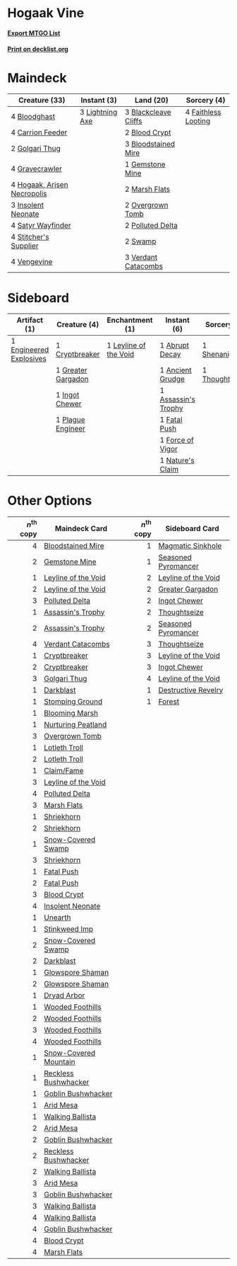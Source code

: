 # Hogaak Vine

#### [Export MTGO List](../collection/Hogaak%20Vine/Hogaak%20Vine.txt)
#### [Print on decklist.org](http://decklist.org/?deckmain=3%09Blackcleave%20Cliffs%0A2%09Blood%20Crypt%0A4%09Bloodghast%0A3%09Bloodstained%20Mire%0A4%09Carrion%20Feeder%0A4%09Faithless%20Looting%0A1%09Gemstone%20Mine%0A2%09Golgari%20Thug%0A4%09Gravecrawler%0A4%09Hogaak,%20Arisen%20Necropolis%0A3%09Insolent%20Neonate%0A3%09Lightning%20Axe%0A2%09Marsh%20Flats%0A2%09Overgrown%20Tomb%0A2%09Polluted%20Delta%0A4%09Satyr%20Wayfinder%0A4%09Stitcher's%20Supplier%0A2%09Swamp%0A4%09Vengevine%0A3%09Verdant%20Catacombs&deckside=1%09Abrupt%20Decay%0A1%09Ancient%20Grudge%0A1%09Assassin's%20Trophy%0A1%09Cryptbreaker%0A1%09Engineered%20Explosives%0A1%09Fatal%20Push%0A1%09Force%20of%20Vigor%0A1%09Greater%20Gargadon%0A1%09Ingot%20Chewer%0A1%09Leyline%20of%20the%20Void%0A1%09Nature's%20Claim%0A1%09Plague%20Engineer%0A1%09Rotting%20Regisaur%0A1%09Shenanigans%0A1%09Thoughtseize)
# Maindeck

|                                            Creature (33)                                             |                                       Instant (3)                                        |                                           Land (20)                                           |                                         Sorcery (4)                                          |
|------------------------------------------------------------------------------------------------------|------------------------------------------------------------------------------------------|-----------------------------------------------------------------------------------------------|----------------------------------------------------------------------------------------------|
|4 [Bloodghast](http://gatherer.wizards.com/Pages/Card/Details.aspx?multiverseid=438648)               |3 [Lightning Axe](http://gatherer.wizards.com/Pages/Card/Details.aspx?multiverseid=409925)|3 [Blackcleave Cliffs](http://gatherer.wizards.com/Pages/Card/Details.aspx?multiverseid=209401)|4 [Faithless Looting](http://gatherer.wizards.com/Pages/Card/Details.aspx?multiverseid=389512)|
|4 [Carrion Feeder](http://gatherer.wizards.com/Pages/Card/Details.aspx?multiverseid=210133)           |                                                                                          |2 [Blood Crypt](http://gatherer.wizards.com/Pages/Card/Details.aspx?multiverseid=97102)        |                                                                                              |
|2 [Golgari Thug](http://gatherer.wizards.com/Pages/Card/Details.aspx?multiverseid=292953)             |                                                                                          |3 [Bloodstained Mire](http://gatherer.wizards.com/Pages/Card/Details.aspx?multiverseid=405094) |                                                                                              |
|4 [Gravecrawler](http://gatherer.wizards.com/Pages/Card/Details.aspx?multiverseid=409635)             |                                                                                          |1 [Gemstone Mine](http://gatherer.wizards.com/Pages/Card/Details.aspx?multiverseid=109761)     |                                                                                              |
|4 [Hogaak, Arisen Necropolis](http://gatherer.wizards.com/Pages/Card/Details.aspx?multiverseid=464151)|                                                                                          |2 [Marsh Flats](http://gatherer.wizards.com/Pages/Card/Details.aspx?multiverseid=405101)       |                                                                                              |
|3 [Insolent Neonate](http://gatherer.wizards.com/Pages/Card/Details.aspx?multiverseid=409922)         |                                                                                          |2 [Overgrown Tomb](http://gatherer.wizards.com/Pages/Card/Details.aspx?multiverseid=405103)    |                                                                                              |
|4 [Satyr Wayfinder](http://gatherer.wizards.com/Pages/Card/Details.aspx?multiverseid=378508)          |                                                                                          |2 [Polluted Delta](http://gatherer.wizards.com/Pages/Card/Details.aspx?multiverseid=405104)    |                                                                                              |
|4 [Stitcher's Supplier](http://gatherer.wizards.com/Pages/Card/Details.aspx?multiverseid=447257)      |                                                                                          |2 [Swamp](http://gatherer.wizards.com/Pages/Card/Details.aspx?multiverseid=439858)             |                                                                                              |
|4 [Vengevine](http://gatherer.wizards.com/Pages/Card/Details.aspx?multiverseid=457124)                |                                                                                          |3 [Verdant Catacombs](http://gatherer.wizards.com/Pages/Card/Details.aspx?multiverseid=405113) |                                                                                              |


# Sideboard

|                                          Artifact (1)                                           |                                        Creature (4)                                         |                                        Enchantment (1)                                         |                                         Instant (6)                                          |                                       Sorcery (2)                                       |   Unknown (1)    |
|-------------------------------------------------------------------------------------------------|---------------------------------------------------------------------------------------------|------------------------------------------------------------------------------------------------|----------------------------------------------------------------------------------------------|-----------------------------------------------------------------------------------------|------------------|
|1 [Engineered Explosives](http://gatherer.wizards.com/Pages/Card/Details.aspx?multiverseid=50139)|1 [Cryptbreaker](http://gatherer.wizards.com/Pages/Card/Details.aspx?multiverseid=414381)    |1 [Leyline of the Void](http://gatherer.wizards.com/Pages/Card/Details.aspx?multiverseid=107682)|1 [Abrupt Decay](http://gatherer.wizards.com/Pages/Card/Details.aspx?multiverseid=456061)     |1 [Shenanigans](http://gatherer.wizards.com/Pages/Card/Details.aspx?multiverseid=464095) |1 Rotting Regisaur|
|                                                                                                 |1 [Greater Gargadon](http://gatherer.wizards.com/Pages/Card/Details.aspx?multiverseid=370560)|                                                                                                |1 [Ancient Grudge](http://gatherer.wizards.com/Pages/Card/Details.aspx?multiverseid=235600)   |1 [Thoughtseize](http://gatherer.wizards.com/Pages/Card/Details.aspx?multiverseid=438676)|                  |
|                                                                                                 |1 [Ingot Chewer](http://gatherer.wizards.com/Pages/Card/Details.aspx?multiverseid=389558)    |                                                                                                |1 [Assassin's Trophy](http://gatherer.wizards.com/Pages/Card/Details.aspx?multiverseid=452902)|                                                                                         |                  |
|                                                                                                 |1 [Plague Engineer](http://gatherer.wizards.com/Pages/Card/Details.aspx?multiverseid=464049) |                                                                                                |1 [Fatal Push](http://gatherer.wizards.com/Pages/Card/Details.aspx?multiverseid=423724)       |                                                                                         |                  |
|                                                                                                 |                                                                                             |                                                                                                |1 [Force of Vigor](http://gatherer.wizards.com/Pages/Card/Details.aspx?multiverseid=464113)   |                                                                                         |                  |
|                                                                                                 |                                                                                             |                                                                                                |1 [Nature's Claim](http://gatherer.wizards.com/Pages/Card/Details.aspx?multiverseid=382316)   |                                                                                         |                  |


# Other Options

|*n*<sup>th</sup> copy|                                         Maindeck Card                                          |*n*<sup>th</sup> copy|                                        Sideboard Card                                        |
|--------------------:|------------------------------------------------------------------------------------------------|--------------------:|----------------------------------------------------------------------------------------------|
|                    4|[Bloodstained Mire](http://gatherer.wizards.com/Pages/Card/Details.aspx?multiverseid=405094)    |                    1|[Magmatic Sinkhole](http://gatherer.wizards.com/Pages/Card/Details.aspx?multiverseid=464084)  |
|                    2|[Gemstone Mine](http://gatherer.wizards.com/Pages/Card/Details.aspx?multiverseid=109761)        |                    1|[Seasoned Pyromancer](http://gatherer.wizards.com/Pages/Card/Details.aspx?multiverseid=464094)|
|                    1|[Leyline of the Void](http://gatherer.wizards.com/Pages/Card/Details.aspx?multiverseid=107682)  |                    2|[Leyline of the Void](http://gatherer.wizards.com/Pages/Card/Details.aspx?multiverseid=107682)|
|                    2|[Leyline of the Void](http://gatherer.wizards.com/Pages/Card/Details.aspx?multiverseid=107682)  |                    2|[Greater Gargadon](http://gatherer.wizards.com/Pages/Card/Details.aspx?multiverseid=370560)   |
|                    3|[Polluted Delta](http://gatherer.wizards.com/Pages/Card/Details.aspx?multiverseid=405104)       |                    2|[Ingot Chewer](http://gatherer.wizards.com/Pages/Card/Details.aspx?multiverseid=389558)       |
|                    1|[Assassin's Trophy](http://gatherer.wizards.com/Pages/Card/Details.aspx?multiverseid=452902)    |                    2|[Thoughtseize](http://gatherer.wizards.com/Pages/Card/Details.aspx?multiverseid=438676)       |
|                    2|[Assassin's Trophy](http://gatherer.wizards.com/Pages/Card/Details.aspx?multiverseid=452902)    |                    2|[Seasoned Pyromancer](http://gatherer.wizards.com/Pages/Card/Details.aspx?multiverseid=464094)|
|                    4|[Verdant Catacombs](http://gatherer.wizards.com/Pages/Card/Details.aspx?multiverseid=405113)    |                    3|[Thoughtseize](http://gatherer.wizards.com/Pages/Card/Details.aspx?multiverseid=438676)       |
|                    1|[Cryptbreaker](http://gatherer.wizards.com/Pages/Card/Details.aspx?multiverseid=414381)         |                    3|[Leyline of the Void](http://gatherer.wizards.com/Pages/Card/Details.aspx?multiverseid=107682)|
|                    2|[Cryptbreaker](http://gatherer.wizards.com/Pages/Card/Details.aspx?multiverseid=414381)         |                    3|[Ingot Chewer](http://gatherer.wizards.com/Pages/Card/Details.aspx?multiverseid=389558)       |
|                    3|[Golgari Thug](http://gatherer.wizards.com/Pages/Card/Details.aspx?multiverseid=292953)         |                    4|[Leyline of the Void](http://gatherer.wizards.com/Pages/Card/Details.aspx?multiverseid=107682)|
|                    1|[Darkblast](http://gatherer.wizards.com/Pages/Card/Details.aspx?multiverseid=456055)            |                    1|[Destructive Revelry](http://gatherer.wizards.com/Pages/Card/Details.aspx?multiverseid=373351)|
|                    1|[Stomping Ground](http://gatherer.wizards.com/Pages/Card/Details.aspx?multiverseid=405110)      |                    1|[Forest](http://gatherer.wizards.com/Pages/Card/Details.aspx?multiverseid=439860)             |
|                    1|[Blooming Marsh](http://gatherer.wizards.com/Pages/Card/Details.aspx?multiverseid=417816)       |                     |                                                                                              |
|                    1|[Nurturing Peatland](http://gatherer.wizards.com/Pages/Card/Details.aspx?multiverseid=464192)   |                     |                                                                                              |
|                    3|[Overgrown Tomb](http://gatherer.wizards.com/Pages/Card/Details.aspx?multiverseid=405103)       |                     |                                                                                              |
|                    1|[Lotleth Troll](http://gatherer.wizards.com/Pages/Card/Details.aspx?multiverseid=405289)        |                     |                                                                                              |
|                    2|[Lotleth Troll](http://gatherer.wizards.com/Pages/Card/Details.aspx?multiverseid=405289)        |                     |                                                                                              |
|                    1|[Claim/Fame](http://gatherer.wizards.com/Pages/Card/Details.aspx?multiverseid=430839)           |                     |                                                                                              |
|                    3|[Leyline of the Void](http://gatherer.wizards.com/Pages/Card/Details.aspx?multiverseid=107682)  |                     |                                                                                              |
|                    4|[Polluted Delta](http://gatherer.wizards.com/Pages/Card/Details.aspx?multiverseid=405104)       |                     |                                                                                              |
|                    3|[Marsh Flats](http://gatherer.wizards.com/Pages/Card/Details.aspx?multiverseid=405101)          |                     |                                                                                              |
|                    1|[Shriekhorn](http://gatherer.wizards.com/Pages/Card/Details.aspx?multiverseid=213786)           |                     |                                                                                              |
|                    2|[Shriekhorn](http://gatherer.wizards.com/Pages/Card/Details.aspx?multiverseid=213786)           |                     |                                                                                              |
|                    1|[Snow-Covered Swamp](http://gatherer.wizards.com/Pages/Card/Details.aspx?multiverseid=121256)   |                     |                                                                                              |
|                    3|[Shriekhorn](http://gatherer.wizards.com/Pages/Card/Details.aspx?multiverseid=213786)           |                     |                                                                                              |
|                    1|[Fatal Push](http://gatherer.wizards.com/Pages/Card/Details.aspx?multiverseid=423724)           |                     |                                                                                              |
|                    2|[Fatal Push](http://gatherer.wizards.com/Pages/Card/Details.aspx?multiverseid=423724)           |                     |                                                                                              |
|                    3|[Blood Crypt](http://gatherer.wizards.com/Pages/Card/Details.aspx?multiverseid=97102)           |                     |                                                                                              |
|                    4|[Insolent Neonate](http://gatherer.wizards.com/Pages/Card/Details.aspx?multiverseid=409922)     |                     |                                                                                              |
|                    1|[Unearth](http://gatherer.wizards.com/Pages/Card/Details.aspx?multiverseid=442102)              |                     |                                                                                              |
|                    1|[Stinkweed Imp](http://gatherer.wizards.com/Pages/Card/Details.aspx?multiverseid=193870)        |                     |                                                                                              |
|                    2|[Snow-Covered Swamp](http://gatherer.wizards.com/Pages/Card/Details.aspx?multiverseid=121256)   |                     |                                                                                              |
|                    2|[Darkblast](http://gatherer.wizards.com/Pages/Card/Details.aspx?multiverseid=456055)            |                     |                                                                                              |
|                    1|[Glowspore Shaman](http://gatherer.wizards.com/Pages/Card/Details.aspx?multiverseid=452923)     |                     |                                                                                              |
|                    2|[Glowspore Shaman](http://gatherer.wizards.com/Pages/Card/Details.aspx?multiverseid=452923)     |                     |                                                                                              |
|                    1|[Dryad Arbor](http://gatherer.wizards.com/Pages/Card/Details.aspx?multiverseid=136196)          |                     |                                                                                              |
|                    1|[Wooded Foothills](http://gatherer.wizards.com/Pages/Card/Details.aspx?multiverseid=405116)     |                     |                                                                                              |
|                    2|[Wooded Foothills](http://gatherer.wizards.com/Pages/Card/Details.aspx?multiverseid=405116)     |                     |                                                                                              |
|                    3|[Wooded Foothills](http://gatherer.wizards.com/Pages/Card/Details.aspx?multiverseid=405116)     |                     |                                                                                              |
|                    4|[Wooded Foothills](http://gatherer.wizards.com/Pages/Card/Details.aspx?multiverseid=405116)     |                     |                                                                                              |
|                    1|[Snow-Covered Mountain](http://gatherer.wizards.com/Pages/Card/Details.aspx?multiverseid=121233)|                     |                                                                                              |
|                    1|[Reckless Bushwhacker](http://gatherer.wizards.com/Pages/Card/Details.aspx?multiverseid=407626) |                     |                                                                                              |
|                    1|[Goblin Bushwhacker](http://gatherer.wizards.com/Pages/Card/Details.aspx?multiverseid=177501)   |                     |                                                                                              |
|                    1|[Arid Mesa](http://gatherer.wizards.com/Pages/Card/Details.aspx?multiverseid=405092)            |                     |                                                                                              |
|                    1|[Walking Ballista](http://gatherer.wizards.com/Pages/Card/Details.aspx?multiverseid=423848)     |                     |                                                                                              |
|                    2|[Arid Mesa](http://gatherer.wizards.com/Pages/Card/Details.aspx?multiverseid=405092)            |                     |                                                                                              |
|                    2|[Goblin Bushwhacker](http://gatherer.wizards.com/Pages/Card/Details.aspx?multiverseid=177501)   |                     |                                                                                              |
|                    2|[Reckless Bushwhacker](http://gatherer.wizards.com/Pages/Card/Details.aspx?multiverseid=407626) |                     |                                                                                              |
|                    2|[Walking Ballista](http://gatherer.wizards.com/Pages/Card/Details.aspx?multiverseid=423848)     |                     |                                                                                              |
|                    3|[Arid Mesa](http://gatherer.wizards.com/Pages/Card/Details.aspx?multiverseid=405092)            |                     |                                                                                              |
|                    3|[Goblin Bushwhacker](http://gatherer.wizards.com/Pages/Card/Details.aspx?multiverseid=177501)   |                     |                                                                                              |
|                    3|[Walking Ballista](http://gatherer.wizards.com/Pages/Card/Details.aspx?multiverseid=423848)     |                     |                                                                                              |
|                    4|[Walking Ballista](http://gatherer.wizards.com/Pages/Card/Details.aspx?multiverseid=423848)     |                     |                                                                                              |
|                    4|[Goblin Bushwhacker](http://gatherer.wizards.com/Pages/Card/Details.aspx?multiverseid=177501)   |                     |                                                                                              |
|                    4|[Blood Crypt](http://gatherer.wizards.com/Pages/Card/Details.aspx?multiverseid=97102)           |                     |                                                                                              |
|                    4|[Marsh Flats](http://gatherer.wizards.com/Pages/Card/Details.aspx?multiverseid=405101)          |                     |                                                                                              |

